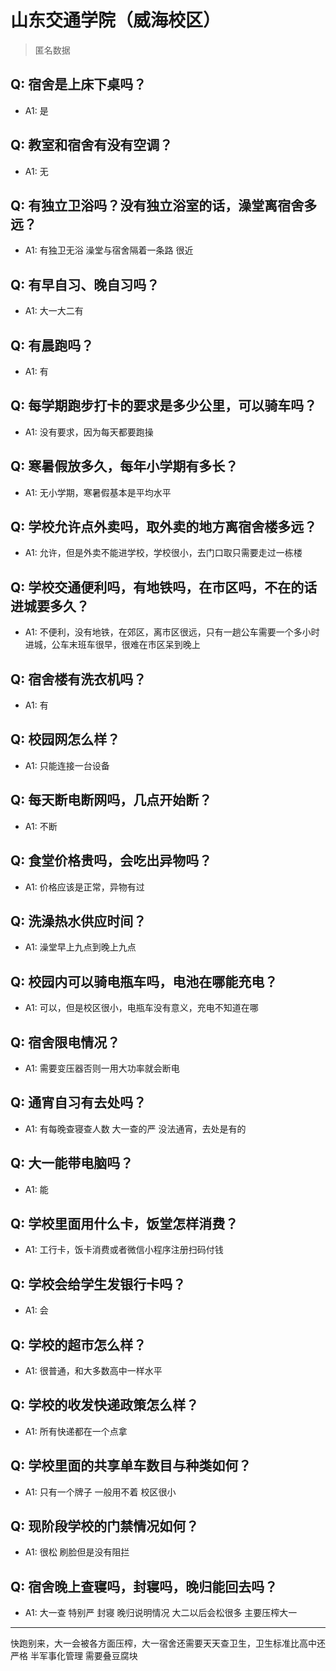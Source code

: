 # 山东交通学院（威海校区）
> 匿名数据
## Q: 宿舍是上床下桌吗？
- A1: 是
## Q: 教室和宿舍有没有空调？
- A1: 无
## Q: 有独立卫浴吗？没有独立浴室的话，澡堂离宿舍多远？
- A1: 有独卫无浴 澡堂与宿舍隔着一条路 很近
## Q: 有早自习、晚自习吗？
- A1: 大一大二有
## Q: 有晨跑吗？
- A1: 有
## Q: 每学期跑步打卡的要求是多少公里，可以骑车吗？
- A1: 没有要求，因为每天都要跑操
## Q: 寒暑假放多久，每年小学期有多长？
- A1: 无小学期，寒暑假基本是平均水平
## Q: 学校允许点外卖吗，取外卖的地方离宿舍楼多远？
- A1: 允许，但是外卖不能进学校，学校很小，去门口取只需要走过一栋楼
## Q: 学校交通便利吗，有地铁吗，在市区吗，不在的话进城要多久？
- A1: 不便利，没有地铁，在郊区，离市区很远，只有一趟公车需要一个多小时进城，公车末班车很早，很难在市区呆到晚上
## Q: 宿舍楼有洗衣机吗？
- A1: 有
## Q: 校园网怎么样？
- A1: 只能连接一台设备
## Q: 每天断电断网吗，几点开始断？
- A1: 不断
## Q: 食堂价格贵吗，会吃出异物吗？
- A1: 价格应该是正常，异物有过
## Q: 洗澡热水供应时间？
- A1: 澡堂早上九点到晚上九点
## Q: 校园内可以骑电瓶车吗，电池在哪能充电？
- A1: 可以，但是校区很小，电瓶车没有意义，充电不知道在哪
## Q: 宿舍限电情况？
- A1: 需要变压器否则一用大功率就会断电
## Q: 通宵自习有去处吗？
- A1: 有每晚查寝查人数  大一查的严 没法通宵，去处是有的
## Q: 大一能带电脑吗？
- A1: 能
## Q: 学校里面用什么卡，饭堂怎样消费？
- A1: 工行卡，饭卡消费或者微信小程序注册扫码付钱
## Q: 学校会给学生发银行卡吗？
- A1: 会
## Q: 学校的超市怎么样？
- A1: 很普通，和大多数高中一样水平
## Q: 学校的收发快递政策怎么样？
- A1: 所有快递都在一个点拿
## Q: 学校里面的共享单车数目与种类如何？
- A1: 只有一个牌子 一般用不着 校区很小
## Q: 现阶段学校的门禁情况如何？
- A1: 很松 刷脸但是没有阻拦
## Q: 宿舍晚上查寝吗，封寝吗，晚归能回去吗？
- A1: 大一查 特别严 封寝  晚归说明情况  大二以后会松很多 主要压榨大一
***
快跑别来，大一会被各方面压榨，大一宿舍还需要天天查卫生，卫生标准比高中还严格 半军事化管理  需要叠豆腐块